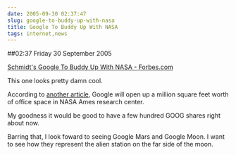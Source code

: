 ```yaml
---
date: 2005-09-30 02:37:47
slug: google-to-buddy-up-with-nasa
title: Google To Buddy Up With NASA
tags: internet,news
---
```


##02:37 Friday 30 September 2005

[Schmidt's Google To Buddy Up With NASA - Forbes.com](http://www.forbes.com/technology/ebusiness/2005/09/29/google-nasa-search-cx_cn_0929autofacescan01.html)

This one looks pretty damn cool.  

According to [another article](http://news.bbc.co.uk/2/hi/business/4292458.stm), Google will open up a million square feet worth of office space in NASA Ames research center.

My goodness it would be good to have a few hundred GOOG shares right about now.

Barring that, I look foward to seeing Google Mars and Google Moon.  I want to see how they represent the alien station on the far side of the moon.

